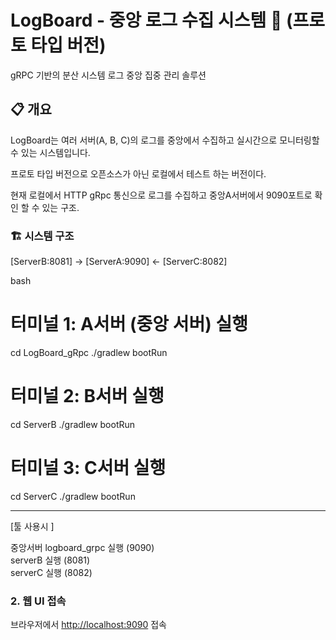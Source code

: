 # LogBoard - 중앙 로그 수집 시스템 🚀 (프로토 타입 버전)

gRPC 기반의 분산 시스템 로그 중앙 집중 관리 솔루션

## 📋 개요

LogBoard는 여러 서버(A, B, C)의 로그를 중앙에서 수집하고 실시간으로 모니터링할 수 있는 시스템입니다.

프로토 타입 버전으로 오픈소스가 아닌 로컬에서 테스트 하는 버전이다.

현재 로컬에서 HTTP gRpc 통신으로 로그를 수집하고 중앙A서버에서 9090포트로 확인 할 수 있는 구조.

### 🏗️ 시스템 구조

[ServerB:8081] -> [ServerA:9090] <- [ServerC:8082]

bash
# 터미널 1: A서버 (중앙 서버) 실행
cd LogBoard_gRpc ./gradlew bootRun
# 터미널 2: B서버 실행
cd ServerB ./gradlew bootRun
# 터미널 3: C서버 실행
cd ServerC ./gradlew bootRun

---
[툴 사용시 ]

중앙서버 logboard_grpc 실행 (9090) <br>
serverB 실행 (8081) <br>
serverC 실행 (8082)


### 2. 웹 UI 접속

브라우저에서 [http://localhost:9090](http://localhost:9090) 접속

